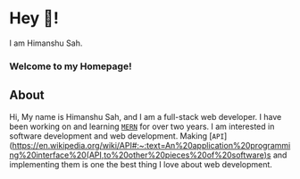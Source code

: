 # Hey 👋!

I am Himanshu Sah. 

### Welcome to my Homepage!

## About
Hi, My name is Himanshu Sah, and I am a full-stack web developer. I have been working on and learning [`MERN`](https://www.mongodb.com/mern-stack) for over two years. I am interested in software development and web development. Making [`API`](https://en.wikipedia.org/wiki/API#:~:text=An%20application%20programming%20interface%20(API,to%20other%20pieces%20of%20software)s and implementing them is one the best thing I love about web development.

<!---
Sahhimanshu7/Sahhimanshu7 is a ✨ special ✨ repository because its `README.md` (this file) appears on your GitHub profile.
You can click the Preview link to take a look at your changes.
--->
